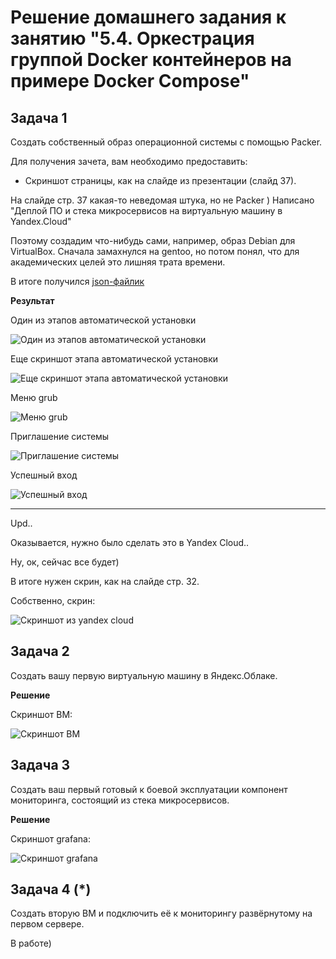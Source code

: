 # Решение домашнего задания к занятию "5.4. Оркестрация группой Docker контейнеров на примере Docker Compose"

## Задача 1

Создать собственный образ операционной системы с помощью Packer.

Для получения зачета, вам необходимо предоставить:

- Скриншот страницы, как на слайде из презентации (слайд 37).

На слайде стр. 37 какая-то неведомая штука, но не Packer ) Написано "Деплой ПО и стека микросервисов на виртуальную машину в Yandex.Cloud"

Поэтому создадим что-нибудь сами, например, образ Debian для VirtualBox. Сначала замахнулся на gentoo, но потом понял, что для академических целей это лишняя трата времени.

В итоге получился [json-файлик](src/task1/debian.json)

**Результат**

Один из этапов автоматической установки

![Один из этапов автоматической установки](img/img1.png)

Еще скриншот этапа автоматической установки

![Еще скриншот этапа автоматической установки](img/img2.png)

Меню grub

![Меню grub](img/img3.png)

Приглашение системы

![Приглашение системы](img/img4.png)

Успешный вход

![Успешный вход](img/img5.png)

---

Upd..

Оказывается, нужно было сделать это в Yandex Cloud..

Ну, ок, сейчас все будет)

В итоге нужен скрин, как на слайде стр. 32.

Собственно, скрин:

![Скриншот из yandex cloud](img/img6.png)

## Задача 2

Создать вашу первую виртуальную машину в Яндекс.Облаке.

**Решение**

Скриншот ВМ:

![Скриншот ВМ](img/img7.png)

## Задача 3

Создать ваш первый готовый к боевой эксплуатации компонент мониторинга, состоящий из стека микросервисов.

**Решение**

Скриншот grafana:

![Скриншот grafana](img/img8.png)

## Задача 4 (*)

Создать вторую ВМ и подключить её к мониторингу развёрнутому на первом сервере.

В работе)